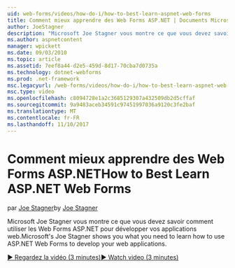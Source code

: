 ```yaml
---
uid: web-forms/videos/how-do-i/how-to-best-learn-aspnet-web-forms
title: Comment mieux apprendre des Web Forms ASP.NET | Documents Microsoft
author: JoeStagner
description: "Microsoft Joe Stagner vous montre ce que vous devez savoir comment utiliser les Web Forms ASP.NET pour développer vos applications web."
ms.author: aspnetcontent
manager: wpickett
ms.date: 09/03/2010
ms.topic: article
ms.assetid: 7eef8a44-d2e5-459d-8d17-70cba7d0735a
ms.technology: dotnet-webforms
ms.prod: .net-framework
msc.legacyurl: /web-forms/videos/how-do-i/how-to-best-learn-aspnet-web-forms
msc.type: video
ms.openlocfilehash: c8094728e1a2c3685129307a432509db2d5cffaf
ms.sourcegitcommit: 9a9483aceb34591c97451997036a9120c3fe2baf
ms.translationtype: MT
ms.contentlocale: fr-FR
ms.lasthandoff: 11/10/2017
---
```

<a name="how-to-best-learn-aspnet-web-forms"></a><span data-ttu-id="74df6-103">Comment mieux apprendre des Web Forms ASP.NET</span><span class="sxs-lookup"><span data-stu-id="74df6-103">How to Best Learn ASP.NET Web Forms</span></span>
====================
<span data-ttu-id="74df6-104">par [Joe Stagner](https://github.com/JoeStagner)</span><span class="sxs-lookup"><span data-stu-id="74df6-104">by [Joe Stagner](https://github.com/JoeStagner)</span></span>

<span data-ttu-id="74df6-105">Microsoft Joe Stagner vous montre ce que vous devez savoir comment utiliser les Web Forms ASP.NET pour développer vos applications web.</span><span class="sxs-lookup"><span data-stu-id="74df6-105">Microsoft's Joe Stagner shows you what you need to learn how to use ASP.NET Web Forms to develop your web applications.</span></span>

[<span data-ttu-id="74df6-106">&#9654; Regardez la vidéo (3 minutes)</span><span class="sxs-lookup"><span data-stu-id="74df6-106">&#9654; Watch video (3 minutes)</span></span>](https://channel9.msdn.com/Blogs/ASP-NET-Site-Videos/how-to-best-learn-aspnet-web-forms)
